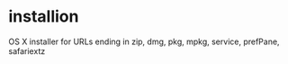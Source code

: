 installion
==========

OS X installer for URLs ending in zip, dmg, pkg, mpkg, service, prefPane, safariextz